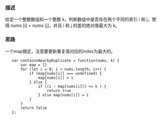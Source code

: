 ### 描述

 给定一个整数数组和一个整数 k，判断数组中是否存在两个不同的索引 i 和 j，使得 nums [i] = nums [j]，并且 i 和 j 的差的绝对值最大为 k。

 ### 思路
 一个map搞定，注意要更新重复值对应的index为最大的。

 ```
    var containsNearbyDuplicate = function(nums, k) {
        var map = {}
        for (let i = 0; i < nums.length; i++) {
            if (map[nums[i]] === undefined) { 
                map[nums[i]] = i
            } else {
                if ((i - map[nums[i]]) <= k ) {
                    return true
                } else map[nums[i]] = i
            } 
        }
        return false
    };
 ```